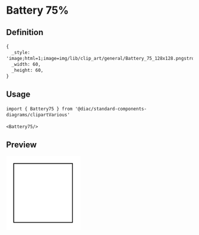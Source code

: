 # Battery 75%

## Definition

```
{
  _style: 'image;html=1;image=img/lib/clip_art/general/Battery_75_128x128.pngstrokeColor=none;',
  _width: 60,
  _height: 60,
}
```

## Usage

```
import { Battery75 } from '@diac/standard-components-diagrams/clipartVarious'

<Battery75/>
```

## Preview

<img src="./battery-75.png" width="200"/>
